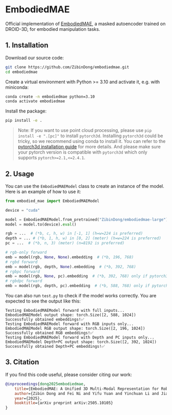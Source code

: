 # EmbodiedMAE

Official implementation of [EmbodiedMAE](https://arxiv.org/abs/2505.10105), a masked autoencoder trained on DROID-3D, for embodied manipulation tasks.

## 1. Installation

Download our source code:
```bash
git clone https://github.com/ZibinDong/embodiedmae.git
cd embodiedmae
```

Create a virtual environment with Python >= 3.10 and activate it, e.g. with miniconda:
```bash
conda create -n embodiedmae python=3.10
conda activate embodiedmae
```

Install the package:
```bash
pip install -e .
```
> Note: If you want to use point cloud processing, please use `pip install -e ".[pc]"` to install `pytorch3d`. Installing `pytorch3d` could be tricky, so we recommend using conda to install it. You can refer to the [pytorch3d installation guide](https://github.com/facebookresearch/pytorch3d/blob/main/INSTALL.md) for more details. And please make sure your pytorch version is compatible with `pytorch3d` which only supports `pytorch>=2.1,<=2.4.1`.

## 2. Usage

You can use the `EmbodiedMAEModel` class to create an instance of the model. Here is an example of how to use it:

```python
from embodied_mae import EmbodiedMAEModel

device = "cuda"

model = EmbodiedMAEModel.from_pretrained("ZibinDong/embodiedmae-large")
model = model.to(device).eval()

rgb = ...  # (*b, c, h, w) in [-1, 1] (h=w=224 is preferred)
depth = ... # (*b, 1, h, w) in [0, 2] (meter) (h=w=224 is preferred)
pc = ...  # (*b, n, 3) (meter) (n=8192 is preferred)

# rgb-only forward
emb = model(rgb, None, None).embedding  # (*b, 196, 768)
# rgbd forward
emb = model(rgb, depth, None).embedding  # (*b, 392, 768)
# rgbpc forward
emb = model(rgb, None, pc).embedding  # (*b, 392, 768) only if pytorch3d is installed
# rgbdpc forward
emb = model(rgb, depth, pc).embedding  # (*b, 588, 768) only if pytorch3d is installed
```

You can also run `test.py` to check if the model works correctly. You are expected to see the output like this:
```
Testing EmbodiedMAEModel forward with full inputs...
EmbodiedMAEModel output shape: torch.Size([2, 588, 1024])
Successfully obtained embeddings!✅
Testing EmbodiedMAEModel forward with RGB inputs only...
EmbodiedMAEModel RGB output shape: torch.Size([2, 196, 1024])
Successfully obtained RGB embeddings!✅
Testing EmbodiedMAEModel forward with Depth and PC inputs only...
EmbodiedMAEModel Depth+PC output shape: torch.Size([2, 392, 1024])
Successfully obtained Depth+PC embeddings!✅
```

## 3. Citation
If you find this code useful, please consider citing our work:

```bibtex
@inproceedings{dong2025embodiedmae,
    title={EmbodiedMAE: A Unified 3D Multi-Modal Representation for Robot Manipulation}, 
    author={Zibin Dong and Fei Ni and Yifu Yuan and Yinchuan Li and Jianye Hao},
    year={2025},
    booktitle={arXiv preprint arXiv:2505.10105}
}
```